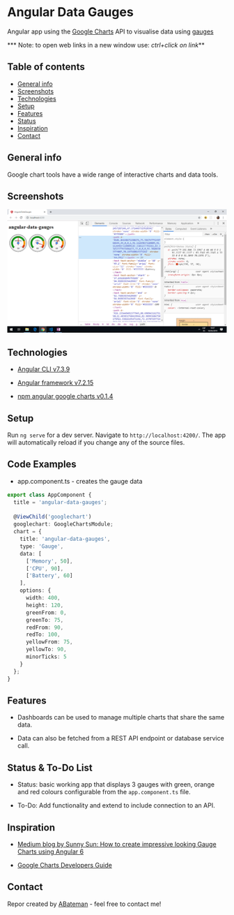 # Angular Data Gauges

Angular app using the [Google Charts](https://google-developers.appspot.com/chart/) API to visualise data using [gauges](https://google-developers.appspot.com/chart/interactive/docs/gallery/gauge)

*** Note: to open web links in a new window use: _ctrl+click on link_**

## Table of contents

* [General info](#general-info)
* [Screenshots](#screenshots)
* [Technologies](#technologies)
* [Setup](#setup)
* [Features](#features)
* [Status](#status)
* [Inspiration](#inspiration)
* [Contact](#contact)

## General info

Google chart tools have a wide range of interactive charts and data tools.

## Screenshots

![Example screenshot](./img/gauges.png)

## Technologies

* [Angular CLI v7.3.9](https://github.com/angular/angular-cli)

* [Angular framework v7.2.15](https://angular.io/)

* [npm angular google charts v0.1.4](https://www.npmjs.com/package/angular-google-charts)

## Setup

Run `ng serve` for a dev server. Navigate to `http://localhost:4200/`. The app will automatically reload if you change any of the source files.

## Code Examples

* app.component.ts - creates the gauge data

```typescript
export class AppComponent {
  title = 'angular-data-gauges';

  @ViewChild('googlechart')
  googlechart: GoogleChartsModule;
  chart = {
    title: 'angular-data-gauges',
    type: 'Gauge',
    data: [
      ['Memory', 50],
      ['CPU', 90],
      ['Battery', 60]
    ],
    options: {
      width: 400,
      height: 120,
      greenFrom: 0,
      greenTo: 75,
      redFrom: 90,
      redTo: 100,
      yellowFrom: 75,
      yellowTo: 90,
      minorTicks: 5
    }
  };
}
```

## Features

* Dashboards can be used to manage multiple charts that share the same data.

* Data can also be fetched from a REST API endpoint or database service call.

## Status & To-Do List

* Status: basic working app that displays 3 gauges with green, orange and red colours configurable from the `app.component.ts` file.

* To-Do: Add functionality and extend to include connection to an API.

## Inspiration

* [Medium blog by Sunny Sun: How to create impressive looking Gauge Charts using Angular 6](https://medium.com/@sunnysun_5694/how-to-create-impressive-looking-gauge-charts-using-angular-6-8f91dfd6fc5c)

* [Google Charts Developers Guide](https://developers.google.com/chart/interactive/docs/gallery/controls)

## Contact

Repor created by [ABateman](https://www.andrewbateman.org) - feel free to contact me!
